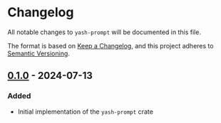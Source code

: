 # Changelog

All notable changes to `yash-prompt` will be documented in this file.

The format is based on [Keep a Changelog](https://keepachangelog.com/en/1.1.0/),
and this project adheres to [Semantic Versioning](https://semver.org/spec/v2.0.0.html).

## [0.1.0] - 2024-07-13

### Added

- Initial implementation of the `yash-prompt` crate

[0.1.0]: https://github.com/magicant/yash-rs/releases/tag/yash-prompt-0.1.0
